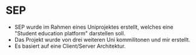 # SEP
- SEP wurde im Rahmen eines Uniprojektes erstellt, welches eine "Student education platform" darstellen soll.
- Das Projekt wurde von drei weiteren Uni kommilitonen und mir erstellt.
- Es basiert auf eine Client/Server Architektur.
